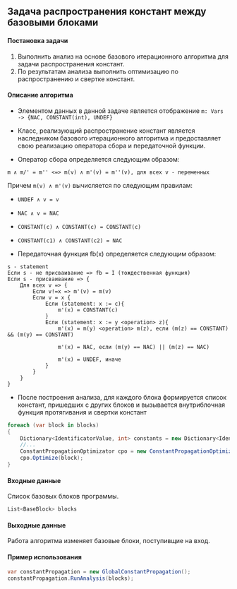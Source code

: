 ## Задача распространения констант между базовыми блоками

#### Постановка задачи
1. Выполнить анализ на основе базового итерационного алгоритма для задачи распространения констант.
2. По результатам анализа выполнить оптимизацию по распространению и свертке констант.

#### Описание алгоритма 

* Элементом данных в данной задаче является отображение `m: Vars -> {NAC, CONSTANT(int), UNDEF}`

* Класс, реализующий распространение констант является наследником базового итерационного алгоритма и предоставляет свою реализацию оператора сбора и передаточной функции.

* Оператор сбора определяется следующим образом:

```
m ∧ m/' = m'' <=> m(v) ∧ m'(v) = m''(v), для всех v - переменных
```

Причем `m(v) ∧ m'(v)` вычисляется по следующим правилам:
* `UNDEF ∧ v = v`
* `NAC ∧ v = NAC`
* `CONSTANT(c) ∧ CONSTANT(c) = CONSTANT(c)`
* `CONSTANT(c1) ∧ CONSTANT(c2) = NAC`

* Передаточная функция fb(x) определяется следующим образом:
```
s - statement
Если s - не присваивание => fb = I (тождественная функция)
Если s - присваивание => {
	Для всех v => {
		Если v!=x => m'(v) = m(v)
		Если v = x {
			Если (statement: x := c){
				m'(x) = CONSTANT(c)
			}
			Если (statement: x := y <operation> z){
				m'(x) = m(y) <operation> m(z), если (m(z) == CONSTANT) && (m(y) == CONSTANT)

				m'(x) = NAC, если (m(y) == NAC) || (m(z) == NAC)

				m'(x) = UNDEF, иначе
			}
		}
	} 
}
```

* После построения анализа, для каждого блока формируется список констант, пришедших с других блоков и вызывается внутриблочная функция протягивания и свертки констант

```cs
foreach (var block in blocks)
{
	Dictionary<IdentificatorValue, int> constants = new Dictionary<IdentificatorValue, int>();
	//...
    ConstantPropagationOptimizator cpo = new ConstantPropagationOptimizator(constants);
	cpo.Optimize(block);
}
```

#### Входные данные

Список базовых блоков программы.

```cs
List<BaseBlock> blocks
```

#### Выходные данные 
Работа алгоритма изменяет базовые блоки, поступивщие на вход.

#### Пример использования
```cs
var constantPropagation = new GlobalConstantPropagation();
constantPropagation.RunAnalysis(blocks);
```
















